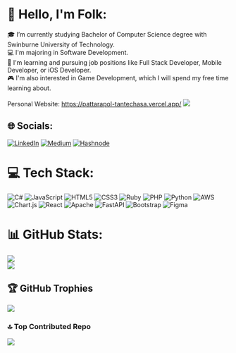 # 💫 Hello, I'm Folk: 
🎓 I’m currently studying Bachelor of Computer Science degree with Swinburne University of Technology.<br>
💻 I'm majoring in Software Development.<br>
🚀 I'm learning and pursuing job positions like Full Stack Developer, Mobile Developer, or iOS Developer.<br>
🎮 I'm also interested in Game Development, which I will spend my free time learning about.<br>
<br>
Personal Website: https://pattarapol-tantechasa.vercel.app/
[![](https://visitcount.itsvg.in/api?id=froyplus000&icon=3&color=12)](https://visitcount.itsvg.in)

## 🌐 Socials:
[![LinkedIn](https://img.shields.io/badge/LinkedIn-%230077B5.svg?logo=linkedin&logoColor=white)](https://linkedin.com/in/pattarapol-tantechasa-6275a1121/)   [![Medium](https://img.shields.io/badge/Medium-12100E?logo=medium&logoColor=white)](https://medium.com/@pattarapoltantechasa)   [![Hashnode](https://img.shields.io/badge/Hashnode-2962FF?logo=hashnode&logoColor=white)](https://pattarapol.hashnode.dev/) 

# 💻 Tech Stack:
![C#](https://img.shields.io/badge/c%23-%23239120.svg?style=for-the-badge&logo=csharp&logoColor=white) ![JavaScript](https://img.shields.io/badge/javascript-%23323330.svg?style=for-the-badge&logo=javascript&logoColor=%23F7DF1E) ![HTML5](https://img.shields.io/badge/html5-%23E34F26.svg?style=for-the-badge&logo=html5&logoColor=white) ![CSS3](https://img.shields.io/badge/css3-%231572B6.svg?style=for-the-badge&logo=css3&logoColor=white) ![Ruby](https://img.shields.io/badge/ruby-%23CC342D.svg?style=for-the-badge&logo=ruby&logoColor=white) ![PHP](https://img.shields.io/badge/php-%23777BB4.svg?style=for-the-badge&logo=php&logoColor=white) ![Python](https://img.shields.io/badge/python-3670A0?style=for-the-badge&logo=python&logoColor=ffdd54) ![AWS](https://img.shields.io/badge/AWS-%23FF9900.svg?style=for-the-badge&logo=amazon-aws&logoColor=white) ![Chart.js](https://img.shields.io/badge/chart.js-F5788D.svg?style=for-the-badge&logo=chart.js&logoColor=white) ![React](https://img.shields.io/badge/react-%2320232a.svg?style=for-the-badge&logo=react&logoColor=%2361DAFB) ![Apache](https://img.shields.io/badge/apache-%23D42029.svg?style=for-the-badge&logo=apache&logoColor=white) ![FastAPI](https://img.shields.io/badge/FastAPI-005571?style=for-the-badge&logo=fastapi) ![Bootstrap](https://img.shields.io/badge/bootstrap-%238511FA.svg?style=for-the-badge&logo=bootstrap&logoColor=white) ![Figma](https://img.shields.io/badge/figma-%23F24E1E.svg?style=for-the-badge&logo=figma&logoColor=white)
# 📊 GitHub Stats:
<!-- ![](https://github-readme-stats.vercel.app/api?username=froyplus000&theme=calm&hide_border=false&include_all_commits=true&count_private=true)<br/> -->
![](https://github-readme-streak-stats.herokuapp.com/?user=froyplus000&theme=calm&hide_border=false)<br/>
![](https://github-readme-stats.vercel.app/api/top-langs/?username=froyplus000&theme=calm&hide_border=false&include_all_commits=true&count_private=true&layout=compact)

## 🏆 GitHub Trophies
![](https://github-profile-trophy.vercel.app/?username=froyplus000&theme=monokai&no-frame=false&no-bg=true&margin-w=4)

### 🔝 Top Contributed Repo
![](https://github-contributor-stats.vercel.app/api?username=froyplus000&limit=5&theme=dark&combine_all_yearly_contributions=true)



<!-- Proudly created with GPRM ( https://gprm.itsvg.in ) -->

